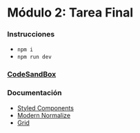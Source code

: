 # Módulo 2: Tarea Final

### Instrucciones

- `npm i`
- `npm run dev`

### [CodeSandBox](https://codesandbox.io/p/github/eliashz/ra-m2-tarea-final/draft/red-forest)

### Documentación

- [Styled Components](https://styled-components.com/)
- [Modern Normalize](https://github.com/sindresorhus/modern-normalize)
- [Grid](https://css-tricks.com/snippets/css/complete-guide-grid/)
